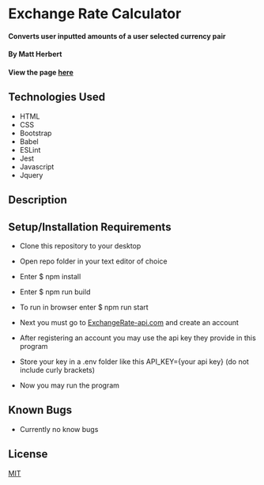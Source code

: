 # Exchange Rate Calculator

#### Converts user inputted amounts of a user selected currency pair

#### By Matt Herbert

#### View the page [here](https://matth5050.github.io/Exchange_Rate/)

## Technologies Used

* HTML
* CSS
* Bootstrap
* Babel
* ESLint
* Jest
* Javascript
* Jquery

## Description

## Setup/Installation Requirements

* Clone this repository to your desktop
* Open repo folder in your text editor of choice
* Enter $ npm install
* Enter $ npm run build
* To run in browser enter $ npm run start

* Next you must go to [ExchangeRate-api.com](https://app.exchangerate-api.com/dashboard) and create an account
* After registering an account you may use the api key they provide in this program
* Store your key in a .env folder like this API_KEY={your api key}  (do not include curly brackets)
* Now you may run the program

## Known Bugs

* Currently no know bugs


## License

[MIT](https://opensource.org/osd)

